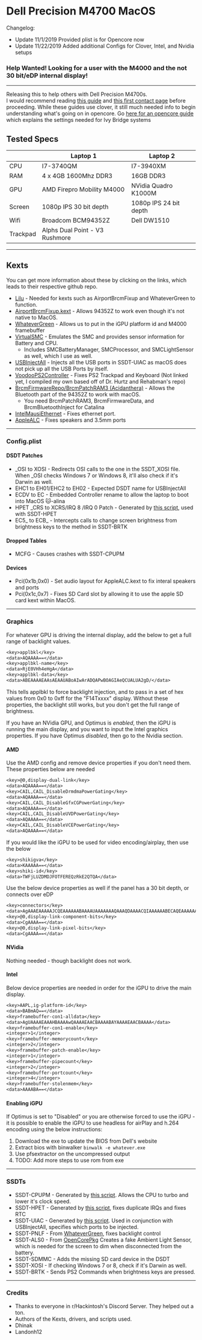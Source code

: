 # Dell Precision M4700 MacOS

Changelog:
- Update 11/1/2019   Provided plist is for Opencore now  
- Update 11/22/2019 Added additional Configs for Clover, Intel, and Nvidia setups

### Help Wanted! Looking for a user with the M4000 and the not 30 bit/eDP internal display!
___
Releasing this to help others with Dell Precision M4700s.  
I would recommend reading [this guide](https://hackintosh.gitbook.io/-r-hackintosh-vanilla-desktop-guide/) and [this first contact page](https://internet-install.gitbook.io/macos-internet-install/) before proceeding. While these guides use clover, it still much needed info to begin understanding what's going on in opencore. Go [here for an opencore guide](https://khronokernel-2.gitbook.io/opencore-vanilla-desktop-guide/) which explains the settings needed for Ivy Bridge systems

## Tested Specs

| |Laptop 1| Laptop 2 |
|---|---|---|
| CPU |  I7-3740QM  |  I7-3940XM  |
| RAM  | 4 x 4GB 1600Mhz DDR3  | 16GB DDR3 |
| GPU  | AMD Firepro Mobility M4000  |  NVidia Quadro K1000M |
| Screen  | 1080p IPS 30 bit depth  | 1080p IPS 24 bit depth |
| Wifi  |  Broadcom BCM94352Z  | Dell DW1510 |
| Trackpad  | Alphs Dual Point - V3 Rushmore  | |

___
## Kexts
You can get more information about these by clicking on the links, which leads to their respective github repo.

* [Lilu](https://github.com/acidanthera/Lilu) - Needed for kexts such as AirportBrcmFixup and WhateverGreen to function.  
* [AirportBrcmFixup.kext](https://github.com/acidanthera/AirportBrcmFixup) - Allows 94352Z to work even though it's not native to MacOS.  
* [WhateverGreen](https://github.com/acidanthera/WhateverGreen) - Allows us to put in the iGPU platform id and M4000 framebuffer
* [VirtualSMC](https://github.com/acidanthera/VirtualSMC) - Emulates the SMC and provides sensor information for Battery and CPU.
  * Includes SMCBatteryManager, SMCProcessor, and SMCLightSensor as well, which I use as well.  
* [USBInjectAll](https://github.com/RehabMan/OS-X-USB-Inject-All) - Injects all the USB ports in SSDT-UIAC as macOS does not pick up all the USB Ports by itself.
* [VoodooPS2Controller](https://github.com/1Revenger1/OS-X-ALPS-DRIVER) - Fixes PS2 Trackpad and Keyboard (Not linked yet, I compiled my own based off of Dr. Hurtz and Rehabman's repo)
* [BrcmFirmwareRepo/BrcmPatchRAM3 (Acidanthera)](https://github.com/acidanthera/BrcmPatchRAM) - Allows the Bluetooth part of the 94352Z to work with macOS.
  * You need BrcmPatchRAM3, BrcmFirmwareData, and BrcmBluetoothInject for Catalina
* [IntelMausiEthernet](https://github.com/Mieze/IntelMausiEthernet) - Fixes ethernet port.
* [AppleALC](https://github.com/acidanthera/AppleALC) - Fixes speakers and 3.5mm ports
---
### Config.plist

#### DSDT Patches

* _OSI to XOSI - Redirects OSI calls to the one in the SSDT_XOSI file. When _OSI checks Windows 7 or Windows 8, it'll also check if it's Darwin as well.
* EHC1 to EH01/EHC2 to EH02 - Expected DSDT name for USBInjectAll
* ECDV to EC - Embedded Controller rename to allow the laptop to boot into MacOS 🐱-alina
* HPET _CRS to XCRS/IRQ 8 /IRQ 0 Patch - Generated by [this script](https://github.com/corpnewt/SSDTTime), used with SSDT-HPET
* EC5_ to ECB_ - Intercepts calls to change screen brightness from brightness keys to the method in SSDT-BRTK

#### Dropped Tables

* MCFG - Causes crashes with SSDT-CPUPM

#### Devices
* Pci(0x1b,0x0) - Set audio layout for AppleALC.kext to fix interal speakers and ports
* Pci(0x1c,0x7) - Fixes SD Card slot by allowing it to use the apple SD card kext within MacOS.

___
### Graphics
For whatever GPU is driving the internal display, add the below to get a full range of backlight values.
```dtd
<key>applbkl</key>
<data>AQAAAA==</data>
<key>applbkl-name</key>
<data>RjE0VHh4eHgA</data>
<key>applbkl-data</key>
<data>ABEAAAAEAAsAEAAUABoAIwArADQAPwBOAGIAeQCUALUA2gD/</data>
```
This tells applbkl to force backlight injection, and to pass in a set of hex values from 0x0 to 0xff for the "F14Txxxx" display. Without these properties, the backlight still works, but you don't get the full range of brightness.

If you have an NVidia GPU, and Optimus is *enabled*, then the iGPU is running the main display, and you want to input the Intel graphics properties. If you have Optimus *disabled*, then go to the Nvidia section.

#### AMD 
Use the AMD config and remove device properties if you don't need them.
These properties below are needed
```dtd
<key>@0,display-dual-link</key>
<data>AQAAAA==</data>
<key>CAIL,CAIL_DisableDrmdmaPowerGating</key>
<data>AQAAAA==</data>
<key>CAIL,CAIL_DisableGfxCGPowerGating</key>
<data>AQAAAA==</data>
<key>CAIL,CAIL_DisableUVDPowerGating</key>
<data>AQAAAA==</data>
<key>CAIL,CAIL_DisableVCEPowerGating</key>
<data>AQAAAA==</data>
```

If you would like the iGPU to be used for video encoding/airplay, then use the below
```dtd
<key>shikigva</key>
<data>KAAAAA==</data>
<key>shiki-id</key>
<data>TWFjLUZDMDJFOTFEREQzRkE2QTQA</data>
```

Use the below device properties as well if the panel has a 30 bit depth, or connects over eDP
```dtd
<key>connectors</key>
<data>AgAAAEAAAAAJCQEAAAAAABAAAAUAAAAAAAQAAAQDAAAACQIAAAAAABECAQEAAAAAAAQAAAQDAAAACQMAAAAAACEDAgIAAAAAAAgAAAQCAAAAAQQAAAAAABIEAwMAAAAA</data>
<key>@0,display-link-component-bits</key>
<data>CgAAAA==</data>
<key>@0,display-link-pixel-bits</key>
<data>CgAAAA==</data>
```

#### NVidia
Nothing needed - though backlight does not work.

#### Intel
Below device properties are needed in order for the iGPU to drive the main display.

```dtd
<key>AAPL,ig-platform-id</key>
<data>BABmAQ==</data>
<key>framebuffer-con1-alldata</key>
<data>AgUAAAAEAAAHBAAAAwQAAAAEAACBAAAABAYAAAAEAACBAAAA</data>
<key>framebuffer-con1-enable</key>
<integer>1</integer>
<key>framebuffer-memorycount</key>
<integer>2</integer>
<key>framebuffer-patch-enable</key>
<integer>1</integer>
<key>framebuffer-pipecount</key>
<integer>2</integer>
<key>framebuffer-portcount</key>
<integer>4</integer>
<key>framebuffer-stolenmem</key>
<data>AAAABA==</data>
```

#### Enabling iGPU
If Optimus is set to "Disabled" or you are otherwise forced to use the iGPU - it is possible to enable the iGPU to use headless for airPlay and h.264 encoding using the below instructions:

1. Download the exe to update the BIOS from Dell's website
2. Extract bios with binwalker
 `binwalk -e whatever.exe`
3. Use pfsextractor on the uncompressed output
4. TODO: Add more steps to use rom from exe

___
### SSDTs

* SSDT-CPUPM - Generated by [this script](https://github.com/Piker-Alpha/ssdtPRGen.sh). Allows the CPU to turbo and lower it's clock speed.
* SSDT-HPET - Generated by [this script](https://github.com/corpnewt/SSDTTime), fixes duplicate IRQs and fixes RTC
* SSDT-UIAC - Generated by [this script](https://github.com/corpnewt/USBMap). Used in conjunction with USBInjectAll, specifies which ports to be injected. 
* SSDT-PNLF - From [WhateverGreen](https://github.com/acidanthera/WhateverGreen/blob/master/Manual/SSDT-PNLF.dsl), fixes backlight control
* SSDT-ALS0 - From [OpenCorePkg](https://github.com/acidanthera/OpenCorePkg/blob/master/Docs/AcpiSamples/SSDT-ALS0.dsl) Creates a fake Ambient Light Sensor, which is needed for the screen to dim when disconnected from the battery.
* SSDT-SDMMC - Adds the missing SD card device in the DSDT
* SSDT-XOSI - If checking Windows 7 or 8, check if it's Darwin as well.
* SSDT-BRTK - Sends PS2 Commands when brightness keys are pressed.

___
### Credits
* Thanks to everyone in r/Hackintosh's Discord Server. They helped out a ton.
* Authors of the Kexts, drivers, and scripts used.
* Dhinak
* Landonh12
